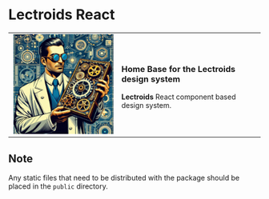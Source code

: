 # Lectroids React

<table style="border:none">
  <tbody>
  <tr>
    <td style="border:none;min-width:205px;text-align:center">
      <img src="https://raw.githubusercontent.com/yoyodyne-build/yoyodyne-design/main/images/steampunk.png" alt="steampunk scientist holding gizmo" style="min-width:200px;min-height:200px" width="200" height="200">
    </td>
    <td style="border:none">
      <h3>Home Base for the Lectroids design system</h3>
      <p>
        <b>Lectroids</b> React component based design system.
      </p>
    </td>
  </tr>
  </tbody>
</table>

## Note

Any static files that need to be distributed with the package should be placed in the `public` directory.
